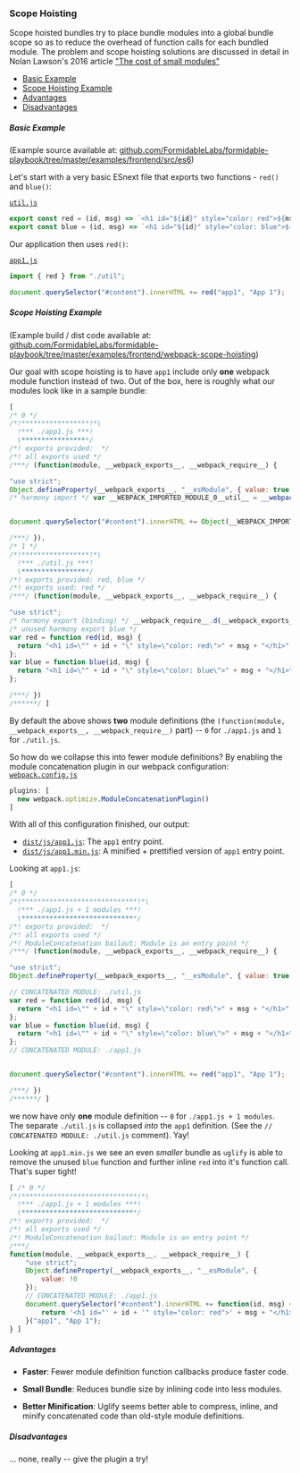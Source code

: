 ### Scope Hoisting

Scope hoisted bundles try to place bundle modules into a global bundle scope so
as to reduce the overhead of function calls for each bundled module. The problem
and scope hoisting solutions are discussed in detail in Nolan Lawson's 2016
article
["The cost of small modules"](https://nolanlawson.com/2016/08/15/the-cost-of-small-modules/)

<!-- START doctoc generated TOC please keep comment here to allow auto update -->
<!-- DON'T EDIT THIS SECTION, INSTEAD RE-RUN doctoc TO UPDATE -->


- [Basic Example](#basic-example)
- [Scope Hoisting Example](#scope-hoisting-example)
- [Advantages](#advantages)
- [Disadvantages](#disadvantages)

<!-- END doctoc generated TOC please keep comment here to allow auto update -->

##### Basic Example

(Example source available at: [github.com/FormidableLabs/formidable-playbook/tree/master/examples/frontend/src/es6](https://github.com/FormidableLabs/formidable-playbook/tree/master/examples/frontend/src/es6))

Let's start with a very basic ESnext file that exports two functions -
`red()` and `blue()`:

[`util.js`](../../examples/frontend/src/es6/util.js)

```js
export const red = (id, msg) => `<h1 id="${id}" style="color: red">${msg}</h1>`;
export const blue = (id, msg) => `<h1 id="${id}" style="color: blue">${msg}</h1>`;
```

Our application then uses `red()`:

[`app1.js`](../../examples/frontend/src/es6/app1.js)

```js
import { red } from "./util";

document.querySelector("#content").innerHTML += red("app1", "App 1");
```

##### Scope Hoisting Example

(Example build / dist code available at: [github.com/FormidableLabs/formidable-playbook/tree/master/examples/frontend/webpack-scope-hoisting](https://github.com/FormidableLabs/formidable-playbook/tree/master/examples/frontend/webpack-scope-hoisting))

Our goal with scope hoisting is to have `app1` include only **one** webpack
module function instead of two. Out of the box, here is roughly what our modules
look like in a sample bundle:

```js
[
/* 0 */
/*!*****************!*\
  !*** ./app1.js ***!
  \*****************/
/*! exports provided:  */
/*! all exports used */
/***/ (function(module, __webpack_exports__, __webpack_require__) {

"use strict";
Object.defineProperty(__webpack_exports__, "__esModule", { value: true });
/* harmony import */ var __WEBPACK_IMPORTED_MODULE_0__util__ = __webpack_require__(/*! ./util */ 1);


document.querySelector("#content").innerHTML += Object(__WEBPACK_IMPORTED_MODULE_0__util__["a" /* red */])("app1", "App 1");

/***/ }),
/* 1 */
/*!*****************!*\
  !*** ./util.js ***!
  \*****************/
/*! exports provided: red, blue */
/*! exports used: red */
/***/ (function(module, __webpack_exports__, __webpack_require__) {

"use strict";
/* harmony export (binding) */ __webpack_require__.d(__webpack_exports__, "a", function() { return red; });
/* unused harmony export blue */
var red = function red(id, msg) {
  return "<h1 id=\"" + id + "\" style=\"color: red\">" + msg + "</h1>";
};
var blue = function blue(id, msg) {
  return "<h1 id=\"" + id + "\" style=\"color: blue\">" + msg + "</h1>";
};

/***/ })
/******/ ]
```

By default the above shows **two** module definitions (the `(function(module, __webpack_exports__, __webpack_require__)` part) -- `0` for `./app1.js` and `1` for `./util.js`.

So how do we collapse this into fewer module definitions? By enabling the module
concatenation plugin in our webpack configuration:
[`webpack.config.js`](../../examples/frontend/webpack-scope-hoisting/webpack.config.js)

```js
plugins: [
  new webpack.optimize.ModuleConcatenationPlugin()
]
```

With all of this configuration finished, our output:

* [`dist/js/app1.js`](../../examples/frontend/webpack-scope-hoisting/dist/js/app1.js):
  The `app1` entry point.
* [`dist/js/app1.min.js`](../../examples/frontend/webpack-scope-hoisting/dist/js/app1.min.js):
  A minified + prettified version of `app1` entry point.

Looking at `app1.js`:

```js
[
/* 0 */
/*!*****************************!*\
  !*** ./app1.js + 1 modules ***!
  \*****************************/
/*! exports provided:  */
/*! all exports used */
/*! ModuleConcatenation bailout: Module is an entry point */
/***/ (function(module, __webpack_exports__, __webpack_require__) {

"use strict";
Object.defineProperty(__webpack_exports__, "__esModule", { value: true });

// CONCATENATED MODULE: ./util.js
var red = function red(id, msg) {
  return "<h1 id=\"" + id + "\" style=\"color: red\">" + msg + "</h1>";
};
var blue = function blue(id, msg) {
  return "<h1 id=\"" + id + "\" style=\"color: blue\">" + msg + "</h1>";
};
// CONCATENATED MODULE: ./app1.js


document.querySelector("#content").innerHTML += red("app1", "App 1");

/***/ })
/******/ ]
```

we now have only **one** module definition -- `0` for `./app1.js + 1 modules`.
The separate `./util.js` is collapsed _into_ the `app1` definition. (See the `//
CONCATENATED MODULE: ./util.js` comment). Yay!


Looking at `app1.min.js` we see an even _smaller_ bundle as `uglify` is able to
remove the unused `blue` function and further inline `red` into it's function
call. That's super tight!

```js
[ /* 0 */
/*!*****************************!*\
  !*** ./app1.js + 1 modules ***!
  \*****************************/
/*! exports provided:  */
/*! all exports used */
/*! ModuleConcatenation bailout: Module is an entry point */
/***/
function(module, __webpack_exports__, __webpack_require__) {
    "use strict";
    Object.defineProperty(__webpack_exports__, "__esModule", {
        value: !0
    });
    // CONCATENATED MODULE: ./app1.js
    document.querySelector("#content").innerHTML += function(id, msg) {
        return '<h1 id="' + id + '" style="color: red">' + msg + "</h1>";
    }("app1", "App 1");
} ]
```

##### Advantages

* **Faster**: Fewer module definition function callbacks produce faster code.

* **Small Bundle**: Reduces bundle size by inlining code into less modules.

* **Better Minification**: Uglify seems better able to compress, inline, and
  minify concatenated code than old-style module definitions.

##### Disadvantages

... none, really -- give the plugin a try!
